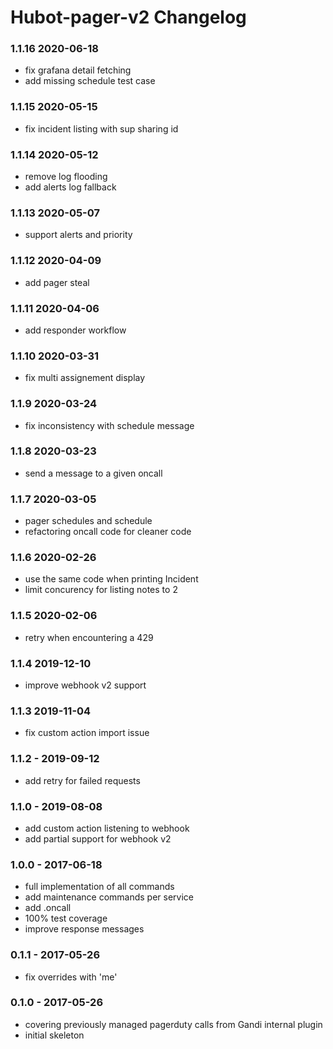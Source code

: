 Hubot-pager-v2 Changelog
==========================
### 1.1.16   2020-06-18
 - fix grafana detail fetching
 - add missing schedule test case

### 1.1.15   2020-05-15
 - fix incident listing with sup sharing id

### 1.1.14   2020-05-12
 - remove log flooding
 - add alerts log fallback

### 1.1.13   2020-05-07
 - support alerts and priority

### 1.1.12   2020-04-09
 - add pager steal 

### 1.1.11   2020-04-06
 - add responder workflow

### 1.1.10   2020-03-31
 - fix multi assignement display

### 1.1.9   2020-03-24
 - fix inconsistency with schedule message

### 1.1.8   2020-03-23
 - send a message to a given oncall

### 1.1.7   2020-03-05
 - pager schedules and schedule
 - refactoring oncall code for cleaner code

### 1.1.6   2020-02-26
 - use the same code when printing Incident
 - limit concurency for listing notes to 2

### 1.1.5   2020-02-06
 - retry when encountering a 429

### 1.1.4   2019-12-10
- improve webhook v2 support

### 1.1.3   2019-11-04
- fix custom action import issue 

### 1.1.2 - 2019-09-12
- add retry for failed requests

### 1.1.0 - 2019-08-08
- add custom action listening to webhook
- add partial support for webhook v2

### 1.0.0 - 2017-06-18
- full implementation of all commands
- add maintenance commands per service
- add .oncall <message>
- 100% test coverage
- improve response messages

### 0.1.1 - 2017-05-26
- fix overrides with 'me'

### 0.1.0 - 2017-05-26
- covering previously managed pagerduty calls from Gandi internal plugin
- initial skeleton
